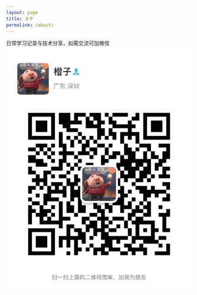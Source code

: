 ```yaml
---
layout: page
title: 关于
permalink: /about/
---
```


日常学习记录与技术分享，如需交流可加微信  

![vx](/images/2022/07/vx.png)
